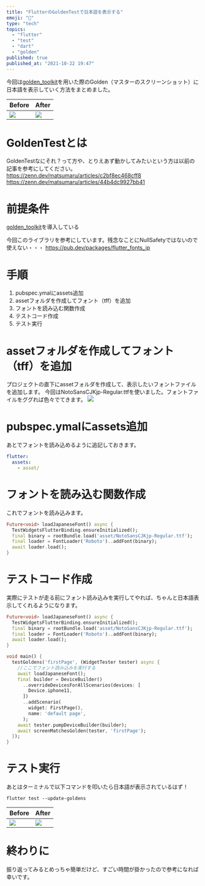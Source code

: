 ```yaml
---
title: "FlutterのGoldenTestで日本語を表示する"
emoji: "🧪"
type: "tech"
topics:
  - "flutter"
  - "test"
  - "dart"
  - "golden"
published: true
published_at: "2021-10-22 19:47"
---
```


今回は[golden_toolkit](https://pub.dev/packages/golden_toolkit)を用いた際のGolden（マスターのスクリーンショット）に日本語を表示していく方法をまとめました。

| Before | After |
| ---- | ---- |
| ![](https://storage.googleapis.com/zenn-user-upload/f25c547750097d4ed0698042.png) | ![](https://storage.googleapis.com/zenn-user-upload/d81af61fcef0223ddda8bd55.png) |

# GoldenTestとは
GoldenTestなにそれ？って方や、とりえあず動かしてみたいという方は以前の記事を参考にしてください。
https://zenn.dev/matsumaru/articles/c2bf8ec468cff8
https://zenn.dev/matsumaru/articles/44b4dc9927bb41

# 前提条件
[golden_toolkit](https://pub.dev/packages/golden_toolkit)を導入している

今回このライブラリを参考にしています。残念なことにNullSafetyではないので使えない・・・
https://pub.dev/packages/flutter_fonts_jp


# 手順
1. pubspec.ymalにassets追加
2. assetフォルダを作成してフォント（tff）を追加
3. フォントを読み込む関数作成
4. テストコード作成
5. テスト実行


# assetフォルダを作成してフォント（tff）を追加
プロジェクトの直下にassetフォルダを作成して、表示したいフォントファイルを追加します。
今回はNotoSansCJKjp-Regular.ttfを使いました。フォントファイルをググれば色々でてきます。
![](https://storage.googleapis.com/zenn-user-upload/4350610bd2d0ff6251627037.png)

# pubspec.ymalにassets追加
あとでフォントを読み込めるように追記しておきます。
```yaml:pubspec.yaml
flutter:
  assets:
    - asset/
```
# フォントを読み込む関数作成
これでフォントを読み込みます。
```dart
Future<void> loadJapaneseFont() async {
  TestWidgetsFlutterBinding.ensureInitialized();
  final binary = rootBundle.load('asset/NotoSansCJKjp-Regular.ttf');
  final loader = FontLoader('Roboto')..addFont(binary);
  await loader.load();
}
```

# テストコード作成
実際にテストが走る前にフォント読み込みを実行してやれば、ちゃんと日本語表示してくれるようになります。
```dart
Future<void> loadJapaneseFont() async {
  TestWidgetsFlutterBinding.ensureInitialized();
  final binary = rootBundle.load('asset/NotoSansCJKjp-Regular.ttf');
  final loader = FontLoader('Roboto')..addFont(binary);
  await loader.load();
}

void main() {
  testGoldens('firstPage', (WidgetTester tester) async {
    //ここでフォント読み込みを実行する
    await loadJapaneseFont();
    final builder = DeviceBuilder()
      ..overrideDevicesForAllScenarios(devices: [
        Device.iphone11,
      ])
      ..addScenario(
        widget: FirstPage(),
        name: 'default page',
      );
    await tester.pumpDeviceBuilder(builder);
    await screenMatchesGolden(tester, 'firstPage');
  });
}
```
# テスト実行
あとはターミナルで以下コマンドを叩いたら日本語が表示されているはず！
```
flutter test --update-goldens
```

| Before | After |
| ---- | ---- |
| ![](https://storage.googleapis.com/zenn-user-upload/f25c547750097d4ed0698042.png) | ![](https://storage.googleapis.com/zenn-user-upload/d81af61fcef0223ddda8bd55.png) |

# 終わりに
振り返ってみるとめっちゃ簡単だけど、すごい時間が掛かったので参考になれば幸いです。
